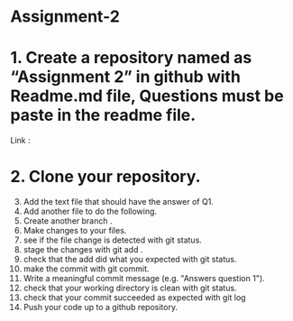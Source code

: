 # Assignment-2
# 1. Create a repository named as “Assignment 2” in github with Readme.md file, Questions must be paste in the readme file.
Link : 
# 2. Clone your repository.
3. Add the text file that should have the answer of Q1.
4. Add another file to do the following.
5. Create another branch .
6. Make changes to your files.
7. see if the file change is detected with git status.
8. stage the changes with git add .
9. check that the add did what you expected with git status.
10. make the commit with git commit.
11. Write a meaningful commit message (e.g. "Answers question 1").
12. check that your working directory is clean with git status.
13. check that your commit succeeded as expected with git log
14. Push your code up to a github repository.
